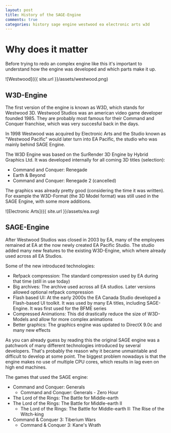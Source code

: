 ```yaml
---
layout: post
title: History of the SAGE-Engine
comments: true
categories: history sage engine westwood ea electronic arts w3d
---
```

# Why does it matter

Before trying to redo an complex engine like this it's important 
to understand how the engine was developed and which parts make it up.

![Westwood]({{ site.url }}/assets/westwood.png)

## __W3D-Engine__

The first version of the engine is known as W3D, which stands for Westwood 3D. 
Westwood Studios was an american video game developer founded 1985. They are probably most
famous for their Command and Conquer franchise, which was very succesful back in the days.

In 1998 Westwood was acquired by Electronic Arts and the Studio known as "Westwood Pacific" would later
turn into EA Pacific, the studio who was mainly behind SAGE Engine.

The W3D Engine was based on the SurRender 3D Engine by Hybrid Graphics Ltd.
It was developed internally for all coming 3D titles (selection):

- Command and Conquer: Renegade
- Earth & Beyond
- Command and Conquer: Renegade 2 (cancelled)

The graphics was already pretty good (considering the 
time it was written). For example the W3D-Format (the 3D Model format) was still used in the SAGE Engine,
with some more additions.

![Electronic Arts]({{ site.url }}/assets/ea.svg)

## __SAGE-Engine__

After Westwood Studios was closed in 2003 by EA, many of the employees remained at EA at the now newly
created EA Pacific Studio. The studio added many new features to the existing W3D-Engine, which where
already used across all EA Studios. 

Some of the new introduced technologies:

- Refpack compression: The standard compression used by EA during that time (still in use today)
- Big archives: The archive used across all EA studios. Later versions allowed optional refpack compression
- Flash based UI: At the early 2000s the EA Canada Studio developed a Flash-based UI toolkit. 
It was used by many EA titles, including SAGE-Engine. It was first used for the BFME series
- Compressed Animations: This did drastically reduce the size of W3D-Models and allow for more complex
animations
- Better graphics: The graphics engine was updated to DirectX 9.0c and many new effects

As you can already guess by reading this the original SAGE engine was a patchwork of many different
technologies introduced by several developers. That's probably the reason why it became unmaintable
and difficult to develop at some point. The biggest problem nowadays is that the engine makes
no use of multiple CPU cores, which results in lag even on high end machines.

The games that used the SAGE engine:

- Command and Conquer: Generals
    - Command and Conquer: Generals - Zero Hour
- The Lord of the Rings: The Battle for Middle-earth
- The Lord of the Rings: The Battle for Middle-earth II
    - The Lord of the Rings: The Battle for Middle-earth II: The Rise of the Witch-king
- Command & Conquer 3: Tiberium Wars
    - Command & Conquer 3: Kane's Wrath